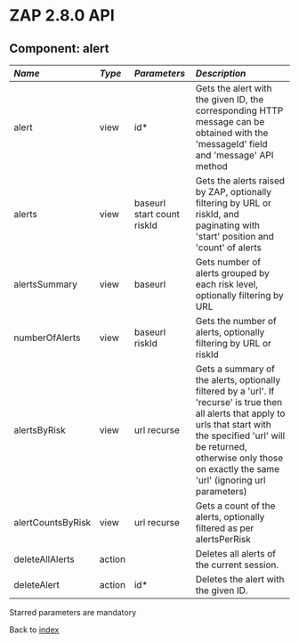 # ZAP 2.8.0 API
## Component: alert
| _Name_ | _Type_ | _Parameters_ | _Description_ |
|:-------|:-------|:-------------|:--------------|
| alert| view | id*  | Gets the alert with the given ID, the corresponding HTTP message can be obtained with the 'messageId' field and 'message' API method |
| alerts| view | baseurl start count riskId  | Gets the alerts raised by ZAP, optionally filtering by URL or riskId, and paginating with 'start' position and 'count' of alerts |
| alertsSummary| view | baseurl  | Gets number of alerts grouped by each risk level, optionally filtering by URL |
| numberOfAlerts| view | baseurl riskId  | Gets the number of alerts, optionally filtering by URL or riskId |
| alertsByRisk| view | url recurse  | Gets a summary of the alerts, optionally filtered by a 'url'. If 'recurse' is true then all alerts that apply to urls that start with the specified 'url' will be returned, otherwise only those on exactly the same 'url' (ignoring url parameters) |
| alertCountsByRisk| view | url recurse  | Gets a count of the alerts, optionally filtered as per alertsPerRisk |
| deleteAllAlerts| action |  | Deletes all alerts of the current session. |
| deleteAlert| action | id*  | Deletes the alert with the given ID.  |

Starred parameters are mandatory

Back to [index](ApiGen_Index)

